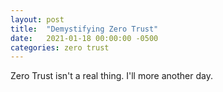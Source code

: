 ```yaml
---
layout: post
title:  "Demystifying Zero Trust"
date:   2021-01-18 00:00:00 -0500
categories: zero trust
---
```

Zero Trust isn't a real thing. I'll more another day.
